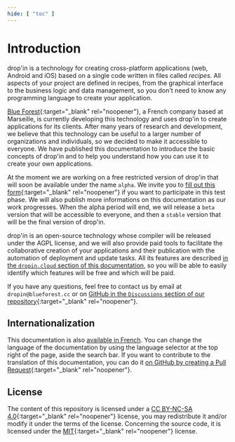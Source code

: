 ```yaml
---
hide: [ "toc" ]
---
```

# Introduction

drop'in is a technology for creating cross-platform applications (web, Android and iOS) based on a single code written in files called *recipes*. All aspects of your project are defined in recipes, from the graphical interface to the business logic and data management, so you don't need to know any programming language to create your application.

[Blue Forest](https://blueforest.cc){:target="_blank" rel="noopener"}, a French company based at Marseille, is currently developing this technology and uses drop'in to create applications for its clients. After many years of research and development, we believe that this technology can be useful to a larger number of organizations and individuals, so we decided to make it accessible to everyone. We have published this documentation to introduce the basic concepts of drop'in and to help you understand how you can use it to create your own applications.

At the moment we are working on a free restricted version of drop'in that will soon be available under the name `alpha`. We invite you to [fill out this form](https://docs.google.com/forms/d/e/1FAIpQLSejGbv2SCbZ7xZwpdGSDTqEi3e7eg2FQNmsoZeJWaNxv27Nkw/viewform){:target="_blank" rel="noopener"} if you want to participate in this test phase. We will also publish more informations on this documentation as our work progresses. When the alpha period will end, we will release a `beta` version that will be accessible to everyone, and then a `stable` version that will be the final version of drop'in.

drop'in is an open-source technology whose compiler will be released under the AGPL license, and we will also provide paid tools to facilitate the collaborative creation of your applications and their publication with the automation of deployment and update tasks. All its features are described [in the `dropin.cloud` section of this documentation](/cloud), so you will be able to easily identify which features will be free and which will be paid.

If you have any questions, feel free to contact us by email at `dropin@blueforest.cc` or on [GitHub in the `Discussions` section of our repository](https://github.com/blue-forest/dropin/discussions){:target="_blank" rel="noopener"}.


## Internationalization
This documentation is also [available in French](/fr/). You can change the language of the documentation by using the language selector at the top right of the page, aside the search bar. If you want to contribute to the translation of this documentation, you can do it [on GitHub by creating a Pull Request](https://github.com/blue-forest/dropin/pulls){:target="_blank" rel="noopener"}.


## License
The content of this repository is licensed under a [CC BY-NC-SA 4.0](https://github.com/blue-forest/dropin/blob/main/recipes/LICENSE){:target="_blank" rel="noopener"} license, you may redistribute it and/or modify it under the terms of the license. Concerning the source code, it is licensed under the [MIT](https://github.com/blue-forest/dropin/blob/main/recipes/LICENSE-CODE){:target="_blank" rel="noopener"} license.
